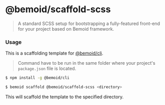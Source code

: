 # @bemoid/scaffold-scss

> A standard SCSS setup for bootstrapping a fully-featured front-end for your project based on Bemoid framework.

### Usage

This is a scaffolding template for [@bemoid/cli](https://github.com/bemoid/cli).

> Command have to be run in the same folder where your project's `package.json` file is located.

```bash
$ npm install -g @bemoid/cli

$ bemoid scaffold @bemoid/scaffold-scss <directory>
```

This will scaffold the template to the specified directory.